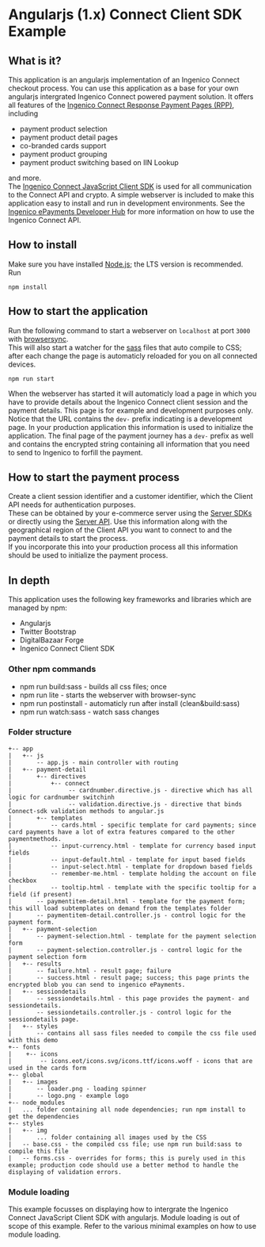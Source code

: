 # Angularjs (1.x) Connect Client SDK Example

## What is it?

This application is an angularjs implementation of an Ingenico Connect checkout process. You can use this application as a base for your own angularjs intergrated Ingenico Connect powered payment solution.
It offers all features of the [Ingenico Connect Response Payment Pages (RPP)](https://developer.globalcollect.com/documentation/hosted-payment-pages/), including
* payment product selection
* payment product detail pages
* co-branded cards support
* payment product grouping
* payment product switching based on IIN Lookup

and more.  
The [Ingenico Connect JavaScript Client SDK](https://github.com/Ingenico-ePayments/connect-sdk-client-js) is used for all communication to the Connect API and crypto. A simple webserver is included to make this application easy to install and run in development environments. See the [Ingenico ePayments Developer Hub](https://developer.globalcollect.com/documentation/sdk/mobile/javascript/) for more information on how to use the Ingenico Connect API.

## How to install

Make sure you have installed [Node.js](https://nodejs.org/en/); the LTS version is recommended. Run

    npm install

## How to start the application

Run the following command to start a webserver on `localhost` at port `3000` with [browsersync](https://www.browsersync.io/).  
This will also start a watcher for the [sass](http://sass-lang.com/) files that auto compile to CSS; after each change the page is automaticly reloaded for you on all connected devices.

    npm run start

When the webserver has started it will automaticly load a page in which you have to provide details about the Ingenico Connect client session and the payment details. This page is for example and development purposes only. Notice that the URL contains the `dev-` prefix indicating is a development page. In your production application this information is used to initialize the application.
The final page of the payment journey has a `dev-` prefix as well and contains the encrypted string containing all information that you need to send to Ingenico to forfill the payment.

## How to start the payment process

Create a client session identifier and a customer identifier, which the Client API needs for authentication purposes.  
These can be obtained by your e-commerce server using the [Server SDKs](https://developer.globalcollect.com/documentation/sdk/server/) or directly using the [Server API](https://developer.globalcollect.com/documentation/api/server/). Use this information along with the geographical region of the Client API you want to connect to and the payment details to start the process.  
If you incorporate this into your production process all this information should be used to initialize the payment process.

## In depth

This application uses the following key frameworks and libraries which are managed by npm:
* Angularjs
* Twitter Bootstrap
* DigitalBazaar Forge
* Ingenico Connect Client SDK 

### Other npm commands

* npm run build:sass - builds all css files; once
* npm run lite - starts the webserver with browser-sync
* npm run postinstall - automaticly run after install (clean&build:sass)
* npm run watch:sass - watch sass changes

### Folder structure

```
+-- app
|   +-- js
|       -- app.js - main controller with routing
|   +-- payment-detail
|       +-- directives
|           +-- connect
|                -- cardnumber.directive.js - directive which has all logic for cardnumber switchinh
|                -- validation.directive.js - directive that binds Connect-sdk validation methods to angular.js 
|       +-- templates
|           -- cards.html - specific template for card payments; since card payments have a lot of extra features compared to the other paymentmethods.
|           -- input-currency.html - template for currency based input fields
|           -- input-default.html - template for input based fields
|           -- input-select.html - template for dropdown based fields
|           -- remember-me.html - template holding the account on file checkbox
|           -- tooltip.html - template with the specific tooltip for a field (if present)
|       -- paymentitem-detail.html - template for the payment form; this will load subtemplates on demand from the templates folder
|       -- paymentitem-detail.controller.js - control logic for the payment form.
|   +-- payment-selection
|       -- payment-selection.html - template for the payment selection form
|       -- payment-selection.controller.js - control logic for the payment selection form
|   +-- results
|       -- failure.html - result page; failure
|       -- success.html - result page; success; this page prints the encrypted blob you can send to ingenico ePayments.
|   +-- sessiondetails
|       -- sessiondetails.html - this page provides the payment- and sessiondetails.
|       -- sessiondetails.controller.js - control logic for the sessiondetails page.
|   +-- styles
|       -- contains all sass files needed to compile the css file used with this demo
+-- fonts
|    +-- icons
|        -- icons.eot/icons.svg/icons.ttf/icons.woff - icons that are used in the cards form 
+-- global
|   +-- images
|       -- loader.png - loading spinner
|       -- logo.png - example logo 
+-- node_modules
|   ... folder containing all node dependencies; run npm install to get the dependencies
+-- styles
|   +-- img
|       ... folder containing all images used by the CSS
|   -- base.css - the compiled css file; use npm run build:sass to compile this file
|   -- forms.css - overrides for forms; this is purely used in this example; production code should use a better method to handle the displaying of validation errors. 
```

### Module loading

This example focusses on displaying how to intergrate the Ingenico Connect JavaScript Client SDK with angularjs. Module loading is out of scope of this example. 
Refer to the various minimal examples on how to use module loading.
